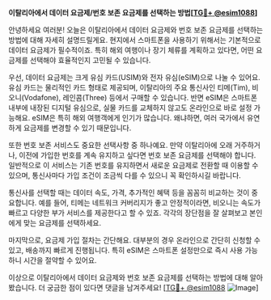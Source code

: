 **이탈리아에서 데이터 요금제/번호 보존 요금제를 선택하는 방법[[TG💪+ @esim1088](https://t.me/s/esim1088)]**

안녕하세요 여러분! 오늘은 이탈리아에서 데이터 요금제와 번호 보존 요금제를 선택하는 방법에 대해 자세히 설명드릴게요. 현지에서 스마트폰을 사용하기 위해서는 기본적으로 데이터 요금제가 필수적이죠. 특히 해외 여행이나 장기 체류를 계획하고 있다면, 어떤 요금제를 선택해야 효율적인지 고민될 수 있습니다.

우선, 데이터 요금제는 크게 유심 카드(USIM)와 전자 유심(eSIM)으로 나눌 수 있어요. 유심 카드는 물리적인 카드 형태로 제공되며, 이탈리아의 주요 통신사인 티메(Tim), 비오니(Vodafone), 레인콤(Three) 등에서 구매할 수 있습니다. 반면 eSIM은 스마트폰 내부에 내장된 디지털 유심으로, 실물 카드를 교체하지 않고도 온라인으로 바로 설정 가능해요. eSIM은 특히 해외 여행객에게 인기가 많습니다. 왜냐하면, 여러 국가에서 유연하게 요금제를 변경할 수 있기 때문입니다.

또한 번호 보존 서비스도 중요한 선택사항 중 하나예요. 만약 이탈리아에 오래 거주하거나, 이전에 가입한 번호를 계속 유지하고 싶다면 번호 보존 요금제를 선택해야 합니다. 일반적으로 이 서비스는 기존 번호를 유지하면서 새로운 요금제로 전환할 때 이용할 수 있으며, 통신사마다 가입 조건이 조금씩 다를 수 있으니 꼭 확인하시길 바랍니다.

통신사를 선택할 때는 데이터 속도, 가격, 추가적인 혜택 등을 꼼꼼히 비교하는 것이 중요합니다. 예를 들어, 티메는 네트워크 커버리지가 좋고 안정적이라면, 비오니는 속도가 빠르고 다양한 부가 서비스를 제공한다고 할 수 있죠. 각각의 장단점을 잘 살펴보고 본인에게 맞는 요금제를 선택하세요.

마지막으로, 요금제 가입 절차는 간단해요. 대부분의 경우 온라인으로 간단히 신청할 수 있고, 배송까지 빠르게 진행됩니다. 특히 eSIM은 스마트폰 설정만으로 즉시 사용 가능하니 시간을 절약할 수 있어요.

이상으로 이탈리아에서 데이터 요금제와 번호 보존 요금제를 선택하는 방법에 대해 알아봤습니다. 더 궁금한 점이 있다면 댓글을 남겨주세요! [[TG💪+ @esim1088](https://t.me/s/esim1088) ![Image](https://i.postimg.cc/Y0z9fWf4/image.png)]